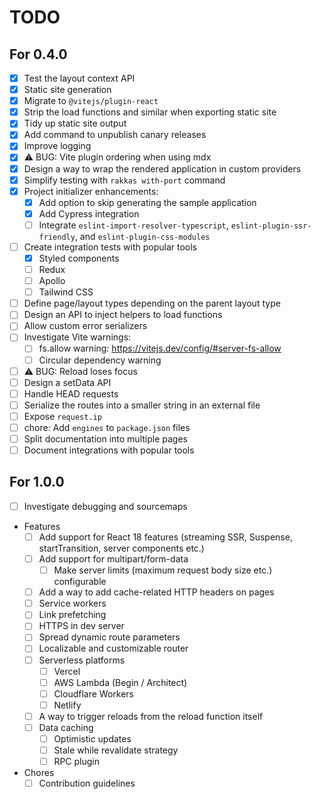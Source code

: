 # TODO

## For 0.4.0
- [x] Test the layout context API
- [x] Static site generation
- [x] Migrate to `@vitejs/plugin-react`
- [x] Strip the load functions and similar when exporting static site
- [x] Tidy up static site output
- [x] Add command to unpublish canary releases
- [x] Improve logging
- [x] ⚠️ BUG: Vite plugin ordering when using mdx
- [x] Design a way to wrap the rendered application in custom providers
- [x] Simplify testing with `rakkas with-port` command
- [x] Project initializer enhancements:
  - [x] Add option to skip generating the sample application
  - [x] Add Cypress integration
  - [ ] Integrate `eslint-import-resolver-typescript`, `eslint-plugin-ssr-friendly`, and `eslint-plugin-css-modules`
- [ ] Create integration tests with popular tools
  - [x] Styled components
  - [ ] Redux
  - [ ] Apollo
  - [ ] Tailwind CSS
- [ ] Define page/layout types depending on the parent layout type
- [ ] Design an API to inject helpers to load functions
- [ ] Allow custom error serializers
- [ ] Investigate Vite warnings:
  - [ ] fs.allow warning: https://vitejs.dev/config/#server-fs-allow
  - [ ] Circular dependency warning
- [ ] ⚠️ BUG: Reload loses focus
- [ ] Design a setData API
- [ ] Handle HEAD requests
- [ ] Serialize the routes into a smaller string in an external file
- [ ] Expose `request.ip`
- [ ] chore: Add `engines` to `package.json` files
- [ ] Split documentation into multiple pages
- [ ] Document integrations with popular tools

## For 1.0.0
- [ ] Investigate debugging and sourcemaps
- Features
  - [ ] Add support for React 18 features (streaming SSR, Suspense, startTransition, server components etc.)
  - [ ] Add support for multipart/form-data
 	- [ ] Make server limits (maximum request body size etc.) configurable
  - [ ] Add a way to add cache-related HTTP headers on pages
  - [ ] Service workers
  - [ ] Link prefetching
  - [ ] HTTPS in dev server
  - [ ] Spread dynamic route parameters
  - [ ] Localizable and customizable router
  - [ ] Serverless platforms
    - [ ] Vercel
    - [ ] AWS Lambda (Begin / Architect)
    - [ ] Cloudflare Workers
    - [ ] Netlify
  - [ ] A way to trigger reloads from the reload function itself
  - [ ] Data caching
  	- [ ] Optimistic updates
  	- [ ] Stale while revalidate strategy
	- [ ] RPC plugin
- Chores
  - [ ] Contribution guidelines
